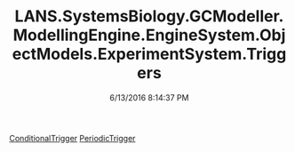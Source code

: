 ﻿---
title: LANS.SystemsBiology.GCModeller.ModellingEngine.EngineSystem.ObjectModels.ExperimentSystem.Triggers
date: 6/13/2016 8:14:37 PM
---

[ConditionalTrigger](T-LANS.SystemsBiology.GCModeller.ModellingEngine.EngineSystem.ObjectModels.ExperimentSystem.Triggers.ConditionalTrigger.html)
[PeriodicTrigger](T-LANS.SystemsBiology.GCModeller.ModellingEngine.EngineSystem.ObjectModels.ExperimentSystem.Triggers.PeriodicTrigger.html)
